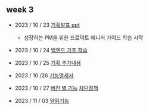 ## week 3
- 2023 / 10 / 23 [기획발표 ppt](./자율기획발표.pdf)
    - 성장하는 PM을 위한 프로덕트 매니저 가이드 학습 시작

- 2023 / 10 / 24 [백엔드 기초 학습](./20231024.pdf)
- 2023 / 10 / 25 [기획 추가내용](./20231025.pdf)
- 2023 / 10 /26 [기능명세서](./또랑또랑%20기능명세서.xlsx)
- 2023 / 10 / 27 [버전 별 기능](./20231027(1).pdf)
                 [차단정책](20231027(2).pdf)

- 2023 / 11 / 03 [알림기능](20231103.pdf)